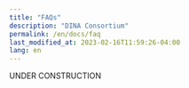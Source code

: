 ```yaml
---
title: "FAQs"
description: "DINA Consortium"
permalink: /en/docs/faq
last_modified_at: 2023-02-16T11:59:26-04:00
lang: en
---
```


UNDER CONSTRUCTION
